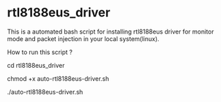 # rtl8188eus_driver
This is a automated bash script for installing rtl8188eus driver for monitor mode and packet injection in your local system(linux).


How to run this script ?

cd rtl8188eus_driver

chmod +x auto-rtl8188eus-driver.sh

./auto-rtl8188eus-driver.sh
